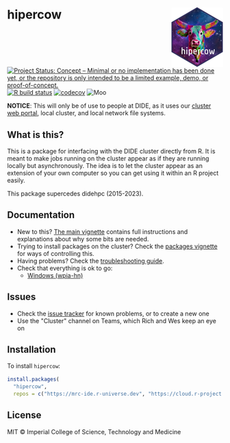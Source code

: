 # hipercow <img src="man/figures/logo.png" align="right" height="139" />

<!-- badges: start -->
[![Project Status: Concept – Minimal or no implementation has been done yet, or the repository is only intended to be a limited example, demo, or proof-of-concept.](https://www.repostatus.org/badges/latest/concept.svg)](https://www.repostatus.org/#concept)
[![R build status](https://github.com/mrc-ide/hipercow/workflows/R-CMD-check/badge.svg)](https://github.com/mrc-ide/hipercow/actions)
[![codecov](https://codecov.io/github/mrc-ide/hipercow/graph/badge.svg?token=jeEaIEwE8P)](https://codecov.io/github/mrc-ide/hipercow)
![Moo](https://img.shields.io/badge/hipercow-says%20moo-pink?logo=HappyCow&logoColor=white)
<!-- badges: end -->

**NOTICE**: This will only be of use to people at DIDE, as it uses our [cluster web portal](https://mrcdata.dide.ic.ac.uk/hpc), local cluster, and local network file systems.

## What is this?

This is a package for interfacing with the DIDE cluster directly from R.  It is meant to make jobs running on the cluster appear as if they are running locally but asynchronously.  The idea is to let the cluster appear as an extension of your own computer so you can get using it within an R project easily.

This package supercedes didehpc (2015-2023).

## Documentation

* New to this? [The main vignette](https://mrc-ide.github.io/hipercow/articles/hipercow.html) contains full instructions and explanations about why some bits are needed.
* Trying to install packages on the cluster? Check the [packages vignette](https://mrc-ide.github.io/hipercow/articles/packages.html) for ways of controlling this.
* Having problems? Check the [troubleshooting guide](https://mrc-ide.github.io/hipercow/articles/troubleshooting.html).
* Check that everything is ok to go:
  - [Windows (wpia-hn)](https://mrc-ide.github.io/hipercow/articles/windows.html#does-it-work)

## Issues

* Check the [issue tracker](https://github.com/mrc-ide/hipercow/issues) for known problems, or to create a new one
* Use the "Cluster" channel on Teams, which Rich and Wes keep an eye on

## Installation

To install `hipercow`:

```r
install.packages(
  "hipercow",
  repos = c("https://mrc-ide.r-universe.dev", "https://cloud.r-project.org"))
```

## License

MIT © Imperial College of Science, Technology and Medicine

